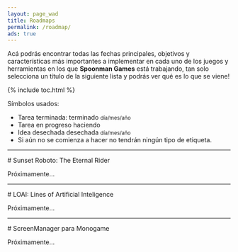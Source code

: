 ```yaml
---
layout: page_wad
title: Roadmaps
permalink: /roadmap/
ads: true
---
```


Acá podrás encontrar todas las fechas principales, objetivos y características 
más importantes a implementar en cada uno de los juegos y herramientas en los 
que **Spoonman Games** está trabajando, tan solo selecciona un título de la 
siguiente lista y podrás ver qué es lo que se viene!

{% include toc.html %}

Símbolos usados:

 * Tarea terminada: <span class="badge success">terminado</span> <small>día/mes/año</small>
 * Tarea en progreso <span class="badge info">haciendo</span>
 * Idea desechada <span class="badge warning">desechada</span> <small>día/mes/año</small>
 * Si aún no se comienza a hacer no tendrán ningún tipo de etiqueta.

<hr/>
# Sunset Roboto: The Eternal Rider

Próximamente...

<hr/>
# LOAI: Lines of Artificial Inteligence

Próximamente...

<hr/>
# ScreenManager para Monogame

Próximamente...
